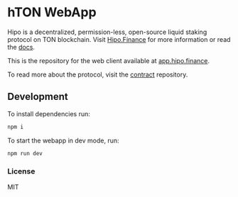 # hTON WebApp

Hipo is a decentralized, permission-less, open-source liquid staking protocol on TON blockchain. Visit [Hipo.Finance](https://hipo.finance) for more information or read the [docs](https://docs.hipo.finance).

This is the repository for the web client available at [app.hipo.finance](https://app.hipo.finance).

To read more about the protocol, visit the [contract](https://github.com/HipoFinance/contract) repository.

## Development

To install dependencies run:

```sh
npm i
```

To start the webapp in dev mode, run:

```sh
npm run dev
```

### License

MIT
